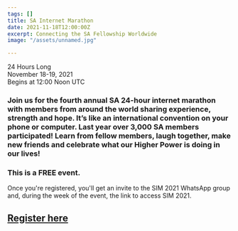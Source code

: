 ```yaml
---
tags: []
title: SA Internet Marathon
date: 2021-11-18T12:00:00Z
excerpt: Connecting the SA Fellowship Worldwide
image: "/assets/unnamed.jpg"

---
```

24 Hours Long  
November 18-19, 2021  
Begins at 12:00 Noon UTC

### Join us for the fourth annual SA 24-hour internet marathon with members from around the world sharing experience, strength and hope. It’s like an international convention on your phone or computer. Last year over 3,000 SA members participated! Learn from fellow members, laugh together, make new friends and celebrate what our Higher Power is doing in our lives!

### **This is a FREE event.**  
Once you're registered, you'll get an invite to the SIM 2021 WhatsApp group and, during the week of the event, the link to access SIM 2021.

## [**Register here**](https://simhp.us16.list-manage.com/track/click?u=f4dd9312a0931b905af5c8e54&id=27cc3da6b2&e=262ce2b78e)